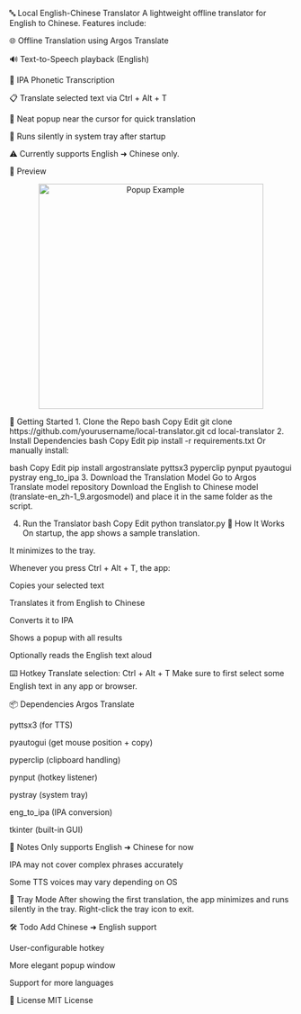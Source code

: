 🔤 Local English-Chinese Translator
A lightweight offline translator for English to Chinese.
Features include:

🌐 Offline Translation using Argos Translate

🔊 Text-to-Speech playback (English)

🔡 IPA Phonetic Transcription

📋 Translate selected text via Ctrl + Alt + T

📌 Neat popup near the cursor for quick translation

🧊 Runs silently in system tray after startup

⚠️ Currently supports English ➜ Chinese only.

📸 Preview
<p align="center"> <img src="assets/popup_example.png" width="400" alt="Popup Example"> </p>
🚀 Getting Started
1. Clone the Repo
bash
Copy
Edit
git clone https://github.com/yourusername/local-translator.git
cd local-translator
2. Install Dependencies
bash
Copy
Edit
pip install -r requirements.txt
Or manually install:

bash
Copy
Edit
pip install argostranslate pyttsx3 pyperclip pynput pyautogui pystray eng_to_ipa
3. Download the Translation Model
Go to Argos Translate model repository
Download the English to Chinese model (translate-en_zh-1_9.argosmodel) and place it in the same folder as the script.

4. Run the Translator
bash
Copy
Edit
python translator.py
🧠 How It Works
On startup, the app shows a sample translation.

It minimizes to the tray.

Whenever you press Ctrl + Alt + T, the app:

Copies your selected text

Translates it from English to Chinese

Converts it to IPA

Shows a popup with all results

Optionally reads the English text aloud

⌨️ Hotkey
Translate selection: Ctrl + Alt + T
Make sure to first select some English text in any app or browser.

📦 Dependencies
Argos Translate

pyttsx3 (for TTS)

pyautogui (get mouse position + copy)

pyperclip (clipboard handling)

pynput (hotkey listener)

pystray (system tray)

eng_to_ipa (IPA conversion)

tkinter (built-in GUI)

📌 Notes
Only supports English ➜ Chinese for now

IPA may not cover complex phrases accurately

Some TTS voices may vary depending on OS

🧊 Tray Mode
After showing the first translation, the app minimizes and runs silently in the tray. Right-click the tray icon to exit.

🛠️ Todo
 Add Chinese ➜ English support

 User-configurable hotkey

 More elegant popup window

 Support for more languages

📃 License
MIT License
